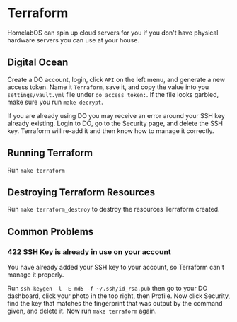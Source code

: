 # Terraform

HomelabOS can spin up cloud servers for you if you don't have physical
hardware servers you can use at your house.

## Digital Ocean

Create a DO account, login, click `API` on the left menu, and generate a
new access token. Name it `Terraform`, save it, and copy the value into
you `settings/vault.yml` file under `do_access_token:`. If the file looks garbled, make sure you run `make decrypt`.

If you are already using DO you may receive an error around your SSH key
already existing. Login to DO, go to the Security page, and delete the SSH
key. Terraform will re-add it and then know how to manage it correctly.

## Running Terraform

Run `make terraform`

## Destroying Terraform Resources

Run `make terraform_destroy` to destroy the resources Terraform created.

## Common Problems

### 422 SSH Key is already in use on your account

You have already added your SSH key to your account, so Terraform can't manage it properly.

Run `ssh-keygen -l -E md5 -f ~/.ssh/id_rsa.pub` then go to your DO dashboard, click your photo in the top right, then Profile. Now click Security, find the key that matches the fingerprint that was output by the command given, and delete it. Now run `make terraform` again.
